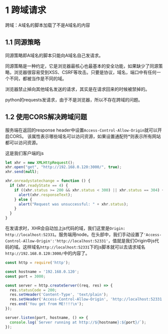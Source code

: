 # 1 跨域请求

跨域：A域名的脚本加载了不是A域名的内容

## 1.1 同源策略

同源策略即A域名的脚本只能向A域名自己发请求。

同源策略是一种约定，它是浏览器最核心也最基本的安全功能，如果缺少了同源策略，浏览器很容易受到XSS、CSRF等攻击。只要是协议，域名，端口中有任何一个不同，都被当作是不同的域。

浏览器禁止掉向其他域名发送的请求，其实是在请求回来的时候被禁掉的。

python的requests发请求，由于不是浏览器，所以不存在跨域的问题。

## 1.2 使用CORS解决跨域问题

服务端在返回的response header中设置`Access-Control-Allow-Origin`就可以开启CORS。 该属性表示哪些域名可以访问资源，如果设置通配符*则表示所有网站都可以访问资源。

这是我们客户端的js

```js
let xhr = new XMLHttpRequest();
xhr.open("get", "http://192.168.0.120:3000/", true);
xhr.send(null);

xhr.onreadystatechange = function () {
  if (xhr.readyState == 4) {
    if ((xhr.status >= 200 && xhr.status < 300) || xhr.status == 304) {
      alert(xhr.responseText);
    } else {
      alert("Request was unsuccessful: " + xhr.status);
    }
  }
}
```

在发请求时，XHR会自动加上js代码的域，我们这里是`Origin: http://localhost:52331`。服务端用node。在头部中，我们手动设置了`'Access-Control-Allow-Origin':'http://localhost:52331'`，值就是我们Origin中js代码的域。这样域名`http://localhost:52331`下的js脚本就可以去请求域名`http://192.168.0.120:3000/`中的内容了。

```js
const http = require('http');

const hostname = '192.168.0.120';
const port = 3000;

const server = http.createServer((req, res) => {
  res.statusCode = 200;
  res.setHeader('Content-Type', 'text/plain');
  res.setHeader('Access-Control-Allow-Origin', 'http://localhost:52331' );
  res.end('You get from ME!!!!\n');
});

server.listen(port, hostname, () => {
  console.log(`Server running at http://${hostname}:${port}/`);
});
```
